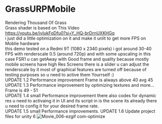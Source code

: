 # GrassURPMobile
 Rendering Thousand Of Grass 
 <br>
Grass shader is based on This Video
 <br>
https://youtu.be/jyIukFoDfu0?si=Y_HQ-brDrnUXKHGq 
<br>
i just did a little optimization on it and make it unlit to get more FPS on Moblie hardware
<br>
this demo tested on a Redmi 9T (1080 x 2340 pixels) i got around 30-40 FPS with renderscale 0.5 (around 720p) and with some upscaling in this case FSR1 u can getAway with Good frame and quality  because mostly mobile screens have high Res Screens
there is a slider u can adjust the renderscale by it 
most of graphical features are turned off because of testing purposes so u need to active them Yourrself :)
<br>
UPDATE 1.2
Performance improvement Frame is always above 40 avg 45
<br>
UPDATE 1.3
Performance improvement by optimizing textures and more... Frame is 49 - 51
<br>
UPDATE 1.4
small Performance improvement there also codes for dynamic res u need to activaing it in UI and its script in is the scene its already there u need to config it for your desired frame rate.
<br>
UPDATE 1.5
small Performance improvements.
UPDATE 1.6
Update project files for unity 6
![Movie_006-ezgif com-optimize](https://github.com/user-attachments/assets/7b1bbc53-3a6f-46c7-9f5d-46e5d132e205)
